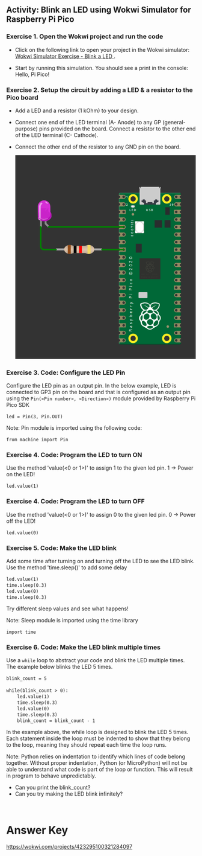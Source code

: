 ## Activity: Blink an LED using Wokwi Simulator for Raspberry Pi Pico


### Exercise 1. Open the Wokwi project and run the code <br>
- Click on the following link to open your project in the Wokwi simulator: [Wokwi Simulator Exercise - Blink a LED ](https://wokwi.com/projects/423295153155911681).

- Start by running this simulation. You should see a print in the console: Hello, Pi Pico!


### Exercise 2. Setup the circuit by adding a LED & a resistor to the Pico board <br>

- Add a LED and a resistor (1 kOhm) to your design. <br>
- Connect one end of the LED terminal (A- Anode) to any GP (general-purpose) pins provided on the board. Connect a resistor to the other end of the LED terminal (C- Cathode). <br>
- Connect the other end of the resistor to any GND pin on the board.

  ![Exercise 2: LED Setup](https://github.com/GHCFW/building_blocks_pico/blob/main/images/led_resistor_pico.png)


### Exercise 3. Code: Configure the LED Pin <br>

Configure the LED pin as an output pin. In the below example, LED is connected to GP3 pin on the board and that is configured as an output pin using the `Pin(<Pin number>, <Direction>)` module provided by Raspberry Pi Pico SDK
```
led = Pin(3, Pin.OUT)
```
Note: Pin module is imported using the following code:

```
from machine import Pin
```

### Exercise 4. Code: Program the LED to turn ON<br>

Use the method 'value(<0 or 1>)' to assign 1 to the given led pin. 1 -> Power on the LED!
```
led.value(1)
```


### Exercise 4. Code: Program the LED to turn OFF <br>

Use the method 'value(<0 or 1>)' to assign 0 to the given led pin. 0 -> Power off the LED!

```
led.value(0)
```


### Exercise 5. Code: Make the LED blink <br>

Add some time after turning on and turning off the LED to see the LED blink. 
Use the method 'time.sleep(<value in seconds>)' to add some delay

```
led.value(1)
time.sleep(0.3)
led.value(0)
time.sleep(0.3)
```

Try different sleep values and see what happens!

Note: Sleep module is imported using the time library

```
import time
```


### Exercise 6. Code: Make the LED blink multiple times <br>

Use a `while` loop to abstract your code and blink the LED multiple times. The example below blinks the LED 5 times.

```
blink_count = 5

while(blink_count > 0):
    led.value(1)
    time.sleep(0.3)
    led.value(0)
    time.sleep(0.3)
    blink_count = blink_count - 1
```

In the example above, the while loop is designed to blink the LED 5 times. Each statement inside the loop must be indented to show that they belong to the loop, meaning they should repeat each time the loop runs.

Note: Python relies on indentation to identify which lines of code belong together. Without proper indentation, Python  (or MicroPython) will not be able to understand what code is part of the loop or function. This will result in program to behave unpredictably.

- Can you print the blink_count?
- Can you try making the LED blink infinitely?

<br>

# Answer Key
  
   https://wokwi.com/projects/423295100321284097  

    
<br>
